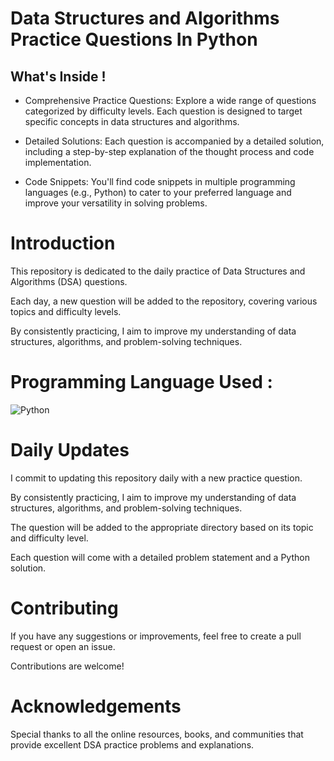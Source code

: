 # Data Structures and Algorithms Practice Questions In Python

## What's Inside !

- Comprehensive Practice Questions: Explore a wide range of questions categorized by difficulty levels. Each question is designed to target specific concepts in data structures and algorithms.

- Detailed Solutions: Each question is accompanied by a detailed solution, including a step-by-step explanation of the thought process and code implementation.

- Code Snippets: You'll find code snippets in multiple programming languages (e.g., Python) to cater to your preferred language and improve your versatility in solving problems.

# Introduction

This repository is dedicated to the daily practice of Data Structures and Algorithms (DSA) questions. 

Each day, a new question will be added to the repository, covering various topics and difficulty levels.

By consistently practicing, I aim to improve my understanding of data structures, algorithms, and problem-solving techniques.

# Programming Language Used :

![Python](https://img.shields.io/badge/python-%233776AB.svg?style=for-the-badge&logo=python&logoColor=white) 

# Daily Updates

I commit to updating this repository daily with a new practice question.

By consistently practicing, I aim to improve my understanding of data structures, algorithms, and problem-solving techniques. 

The question will be added to the appropriate directory based on its topic and difficulty level. 

Each question will come with a detailed problem statement and a Python solution.

# Contributing

If you have any suggestions or improvements, feel free to create a pull request or open an issue.

Contributions are welcome!

# Acknowledgements

Special thanks to all the online resources, books, and communities that provide excellent DSA practice problems and explanations.
